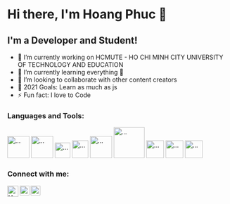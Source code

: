 
<h1> Hi there, I'm Hoang Phuc  👋 </h1>
<h2> I'm a Developer and Student! </h2>

- 🔭 I’m currently working on HCMUTE - HO CHI MINH CITY UNIVERSITY OF TECHNOLOGY AND EDUCATION
- 🌱 I’m currently learning everything 🤣
- 👯 I’m looking to collaborate with other content creators
- 🥅 2021 Goals: Learn as much as js
- ⚡ Fun fact: I love to Code

<h3> Languages and Tools: </h3>

<img src="https://raw.githubusercontent.com/dhanishgajjar/vscode-icons/master/png/default_dark.png" alt="..." width="50" />     <img src="https://cdn-images-1.medium.com/max/1600/1*8igvlMBBw3702wKOQo5BwQ.png" alt="..." width="50" />     <img src="https://upload.wikimedia.org/wikipedia/commons/thumb/d/d5/CSS3_logo_and_wordmark.svg/1200px-CSS3_logo_and_wordmark.svg.png" alt="..."  width="35" />             <img src="https://upload.wikimedia.org/wikipedia/commons/thumb/9/99/Unofficial_JavaScript_logo_2.svg/480px-Unofficial_JavaScript_logo_2.svg.png" alt="..." height="40" width="37" />      <img src="https://icons-for-free.com/iconfiles/png/512/design+development+facebook+framework+mobile+react+icon-1320165723839064798.png" alt="..." width="50" />              <img src="https://text.relipasoft.com/wp-content/uploads/2016/12/Git-Logo-2Color.png" alt="..." width="70" />       <img src="https://raw.githubusercontent.com/fabiospampinato/vscode-terminals/master/resources/logo.png" alt="..." width="40" />     <img src="https://upload.wikimedia.org/wikipedia/commons/thumb/c/c3/Python-logo-notext.svg/2048px-Python-logo-notext.svg.png" alt="..." width="40" /> <img src="https://miro.medium.com/max/1138/1*6-G_o5PZSzppyfdLTbFu-A.png" alt="..." width="40" />   

<h3> Connect with me: </h3>
<a href="https://www.facebook.com/nguyenhoangphuc2203" rel="nofollow"><img align="left" alt="HoangPhucDev" width="25px" src="https://upload.wikimedia.org/wikipedia/commons/thumb/2/22/Icon_Facebook.svg/1200px-Icon_Facebook.svg.png" style="max-width:100%;"></a>

<a href="https://www.linkedin.com" rel="nofollow"><img align="left" alt="HoangPhucDev| LinkedIn" width="22px" src="https://camo.githubusercontent.com/d659d2bac00c01b42bffbae84bdc121e828b8fecd5b4949ffa2575f5d9e4a371/68747470733a2f2f63646e2e6a7364656c6976722e6e65742f6e706d2f73696d706c652d69636f6e734076332f69636f6e732f6c696e6b6564696e2e737667" data-canonical-src="https://cdn.jsdelivr.net/npm/simple-icons@v3/icons/linkedin.svg" style="max-width:100%;"></a>

<a href="https://www.instagram.com/nhp.223/" rel="nofollow"><img align="left" alt="HoangPhucDev| Instagram" width="22px" src="https://camo.githubusercontent.com/c80f9763ed06d4ab9fbcc1a74b8b74cd95e4c7f82d3f1f70233994f236a0faeb/68747470733a2f2f63646e2e6a7364656c6976722e6e65742f6e706d2f73696d706c652d69636f6e734076332f69636f6e732f696e7374616772616d2e737667" data-canonical-src="https://cdn.jsdelivr.net/npm/simple-icons@v3/icons/instagram.svg" style="max-width:100%;"></a>
